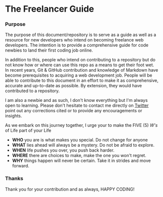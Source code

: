 # The Freelancer Guide

### Purpose

The purpose of this document/repository is to serve as a guide as well as a resource for new developers who intend on becoming freelance web developers. The intention is to provide a comprehensive guide for code newbies to land their first coding job online.

In addition to this, people who intend on contributing to a repository but do not know how or where can use this repo as a means to get their foot wet. In recent years, Git & GitHub contribution and knowledge of Markdown have become prerequisites to acquiring a web development job. People will be able to contribute to this document in an effort to make it as comprehensive, accurate and up-to-date as possible. By extension, they would have contributed to a repository.

I am also a newbie and as such, I don't know everything but I'm always open to learning. Please don't hesitate to contact me directly on [Twitter](https://twitter.com/_codemonk) point out any corrections cited or to provide any encouragements or insights.

As we embark on this journey together, I urge your to make the FIVE (5) _W's_ of Life part of your Life

- **WHO** you are is what makes you special. Do not change for anyone
- **WHAT** lies ahead will always be a mystery. Do not be afraid to explore.
- **WHEN** life pushes you over, you push back harder.
- **WHERE** there are choices to make, make the one you won't regret.
- **WHY** things happen will never be certain. Take it in strides and move forward.

### Thanks

Thank you for your contribution and as always, HAPPY CODING!
